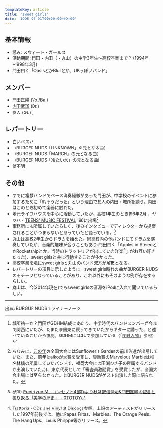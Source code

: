 ```yaml
---
templateKey: article
title: 'sweet girls'
date: '1995-04-01T00:00:00+09:00'
---
```

## 基本情報

* 読み: スウィート・ガールズ
* 活動期間: 門田・内田（・丸山）の中学3年生～高校卒業まで？ (1994年~1998年3月)
* 門田曰く「OasisとかBlurとか、UKっぽいバンド」

## メンバー

* [門田匡陽](/articles/person%3Ammonden) (Vo./Ba.)
* [内田武瑠](/articles/person%3Atuchida) (Dr.)
* 友人 (Gt.) [^1]

## レパートリー

* 白いベスパ
* （BURGER NUDS「UNKNOWN」の元となる曲）
* （BURGER NUDS「MARCH」の元となる曲）
* （BURGER NUDS「冷たい水」の元となる曲）
* 他不明

## その他

* すでに複数バンドでベース演奏経験があった門田が、中学校のイベントに参加するために「暇そうだった」という理由で友人の内田・城所を誘う。内田はこのとき初めて楽器に触れた。
* 地元ライブハウスを中心に活動していたが、高校1年生のとき(96年2月)、ヤマハ・[TEENS' MUSIC FESTIVAL](https://ja.wikipedia.org/wiki/TEENS%27_MUSIC_FESTIVAL) '96に出場[^2]
* 事務所にも所属していたらしく、後のインタビューでディレクターから提案されることがつまらないと思っていたと語っている。[^3]
* 丸山は高校2年生からドラムを始めた。同高校内の他バンドにてドラムを演奏していたが、音楽的趣味が合うこともあり(門田曰く「Apples in StereoとかRocketshipとか、当時のトラットリアが出していた洋楽[^4]」がお互い好きだった)、sweet girlsと共に行動することが多かった。
* 高校卒業を境にsweet girlsと丸山のバンド双方が解散となる。
* レパートリーの項目に示したように、sweet girls時代の曲がBURGER NUDSのモチーフとなっていることがあり、これ以外にもそのような例が存在するらしい。
* 丸山は、今(2014年現在)でもsweet girlsの音源をiPodに入れて聞いているらしい。

---

出典: BURGUR NUDS 1 ライナーノーツ


[^1]: 城所祐一か？門田がGDHM結成にあたり、中学時代のバンドメンバーが今まで関西にいたが、たまたま関東に戻ってきていたからギターに誘った、と述べていることから憶測。GDHMにはGt.で参加している（「[関連人物](/articles/2016-03-10-000000)」参照）

[^2]: ちなみに、[この年](http://www.yamaha-mf.or.jp/history/e-history/tmf/teens96.html)の全国大会にはSunflower's Gardenの前川浩透が出場していた。また、[前年](http://www.yamaha-mf.or.jp/history/e-history/tmf/teens95.html)はaikoが大賞を受賞し、奨励賞のMarvelous Marbleは椎名林檎の所属していたバンドで、福岡大会には田渕ひさ子の所属するバンドが出演していた。))、東京代表として「審査員激励賞」を受賞したが、全国大会出場には至らなかった。[^1]にBURGER NUDSがゲスト出演した際に語られた。

[^3]: 参照: [Poet-type.M、コンセプト4部作より秋盤配信開始&門田匡陽の証言と振り返る「美学の歴史」 - OTOTOY](http://ototoy.jp/feature/20151021) 

[^4]: [Trattoria - CDs and Vinyl at Discogs](http://www.discogs.com/label/3468-Trattoria?sort=year&amp;sort_order=asc&amp;page=2")参照。上記のアーティストがリリースした1997年前後では、他にPapas Fritas、Marbles、The Orange Peels、The Hang Ups、Louis Philippe等がリリース。

[^1]: 参照: [BURGER NUDS | UK.PROJECT](http://ukproject.com/ukp_artist/1350/) この紹介文では受賞と同時に解散とあるが、他のインタビューと食い違うことがあり実際は不明。)) このとき、同じく審査員激励賞を受賞したのがBUMP OF CHICKENであり、初めて門田・内田と彼等が顔を合わせた瞬間だった。((この時の様子は、BUMP OF CHICKENのラジオ番組([PONTSUKA!! 2002/12/28](/articles/2001-12-28-000000
